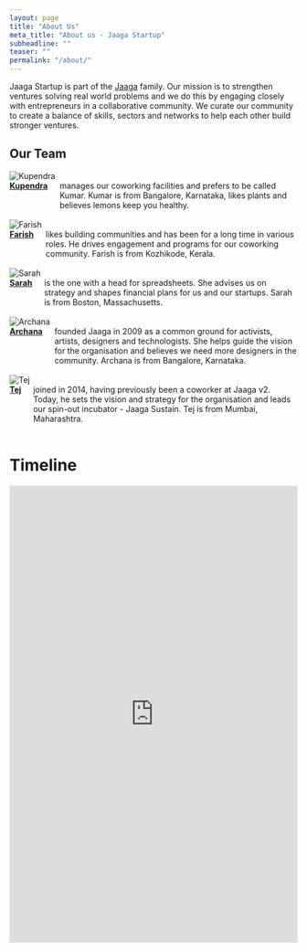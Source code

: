```yaml
---
layout: page
title: "About Us"
meta_title: "About us - Jaaga Startup"
subheadline: ""
teaser: ""
permalink: "/about/"
---
```


Jaaga Startup is part of the [Jaaga](http://jaaga.in) family. Our mission is to strengthen ventures solving real world problems and we do this by engaging closely with entrepreneurs in a collaborative community. We curate our community to create a balance of skills, sectors and networks to help each other build stronger ventures.


## Our Team

<div class="row">
  <div class="large-6 columns">
  	<img src="{{ site.url }}{{ site.baseurl }}/images/kupendra.png" alt="Kupendra">
  </div>
  <div class="large-6 columns">
  	<b><a href="https://www.facebook.com/kupendra.kumar.90">Kupendra</a></b> manages our coworking facilities and prefers to be called Kumar. Kumar is from Bangalore, Karnataka, likes plants and believes lemons keep you healthy.
  </div>
</div>
<br>

<div class="row">
  <div class="large-6 columns">
  	<img src="{{ site.url }}{{ site.baseurl }}/images/farish.png" alt="Farish">
  </div>
  <div class="large-6 columns">
  	<b><a href="https://www.linkedin.com/in/farishcv">Farish</a></b> likes building communities and has been for a long time in various roles. He drives engagement and programs for our coworking community. Farish is from Kozhikode, Kerala.
  </div>
</div>
<br>

<div class="row">
  <div class="large-6 columns">
  	<img src="{{ site.url }}{{ site.baseurl }}/images/sarah.png" alt="Sarah">
  </div>
  <div class="large-6 columns">
  	<b><a href="https://in.linkedin.com/in/sarah-donnelly-patel-b69aa01">Sarah</a></b> is the one with a head for spreadsheets. She advises us on strategy and shapes financial plans for us and our startups. Sarah is from Boston, Massachusetts.
  </div>
</div>
<br>

<div class="row">
  <div class="large-6 columns">
  	<img src="{{ site.url }}{{ site.baseurl }}/images/archana.png" alt="Archana">
  </div>
  <div class="large-6 columns">
  	<b><a href="https://in.linkedin.com/in/archana-prasad-5312531">Archana</a></b> founded Jaaga in 2009 as a common ground for activists, artists, designers and technologists. She helps guide the vision for the organisation and believes we need more designers in the community. Archana is from Bangalore, Karnataka.
  </div>
</div>
<br>

<div class="row">
  <div class="large-6 columns">
  	<img src="{{ site.url }}{{ site.baseurl }}/images/tej.png" alt="Tej">
  </div>
  <div class="large-6 columns">
  	<b><a href="https://in.linkedin.com/in/tejpochiraju">Tej</a></b> joined in 2014, having previously been a coworker at Jaaga v2. Today, he sets the vision and strategy for the organisation and leads our spin-out incubator - Jaaga Sustain. Tej is from Mumbai, Maharashtra.
  </div>
</div>

<br>

# Timeline

<iframe src='https://cdn.knightlab.com/libs/timeline3/latest/embed/index.html?source=1YuEta_ogQqywVT7sywwUCAu7WEVdWdFeoLpXDtm9rMM&font=Default&lang=en&initial_zoom=2&height=800' width='100%' height='800' frameborder='0'></iframe>